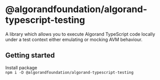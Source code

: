 # @algorandfoundation/algorand-typescript-testing

A library which allows you to execute Algorand TypeScript code locally under a test context either emulating or mocking AVM behaviour.

## Getting started

Install package  
`npm i -D @algorandfoundation/algorand-typescript-testing`